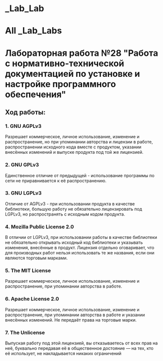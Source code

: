 # _Lab_Lab
# All _Lab_Labs
Лабораторная работа №28 "Работа с нормативно-технической документацией по установке и настройке программного обеспечения"
=======================
Ход работы:
-------------------
### 1. GNU AGPLv3
Разрешает коммерческое, личное использование, изменение и распространение, но при упоминании авторства и лицензии в работе, распространении исходного кода вместе с продуктом, указании внесённых изменений и выпуске продукта под той же лицензией.
### 2. GNU GPLv3
Единственное отличие от предыдущей - использование программы по сети не приравнивается к её распространению.
### 3. GNU LGPLv3
Отличие от AGPLv3 - при использовании продукта в качестве библиотеки, большую работу не обязательно лицензировать под LGPLv3, но распространять с исходным кодом продукта.
### 4. Mozilla Public License 2.0
В отличии от LGPLv3, при использовании работы в качестве библиотеки не обязательно открывать исходный код библиотеки и указывать изменения, внесённые в продукт. Лицензия отдельно оговаривает, что для производных работ нельзя использовать те же названия, если они являются торговым марками.
### 5. The MIT License
Разрешает коммерческое, личное использование, изменение и распространение, при упоминании авторства в работе.
### 6. Apache License 2.0
Разрешает коммерческое, личное использование, изменение и распространение, при упоминании авторства в работе и указании внесённых изменений. Не передаёт права на торговые марки.
### 7. The Unlicense
Выпуская работу под этой лицензией, вы отказываетесь от всех прав на неё, буквально передавая её в общественное достояние — на тех, кто её использует, не накладывается никаких ограничений
